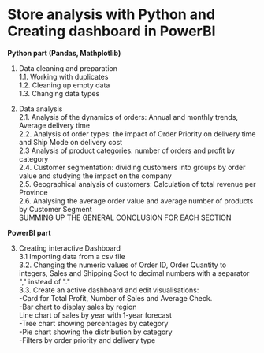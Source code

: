 # Store analysis with Python and Creating dashboard in PowerBI  


**Python part (Pandas, Mathplotlib)**  
  
1. Data cleaning and preparation  
1.1. Working with duplicates  
1.2. Cleaning up empty data  
1.3. Changing data types  
  
2. Data analysis  
2.1. Analysis of the dynamics of orders: Annual and monthly trends, Average delivery time  
2.2. Analysis of order types: the impact of Order Priority on delivery time and Ship Mode on delivery cost  
2.3 Analysis of product categories: number of orders and profit by category  
2.4. Customer segmentation: dividing customers into groups by order value and studying the impact on the company  
2.5. Geographical analysis of customers: Calculation of total revenue per Province  
2.6. Analysing the average order value and average number of products by Customer Segment  
SUMMING UP THE GENERAL CONCLUSION FOR EACH SECTION  
   
**PowerBI part**  

3. Creating interactive Dashboard  
3.1 Importing data from a csv file  
3.2. Changing the numeric values of Order ID, Order Quantity to integers, Sales and Shipping Soct to decimal numbers with a separator "," instead of "."  
3.3. Create an active dashboard and edit visualisations:  
-Card for Total Profit, Number of Sales and Average Check.  
-Bar chart to display sales by region  
Line chart of sales by year with 1-year forecast  
-Tree chart showing percentages by category  
-Pie chart showing the distribution by category  
-Filters by order priority and delivery type  
